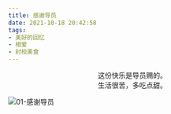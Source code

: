 ```yaml
---
title: 感谢导员
date: 2021-10-18 20:42:58
tags:
- 美好的回忆
- 相爱
- 封校美食
---
```


<center>这份快乐是导员赐的。</center>



<!-- more -->

<center>生活很苦，多吃点甜。</center>



![01-感谢导员](01-感谢导员.jpg)
